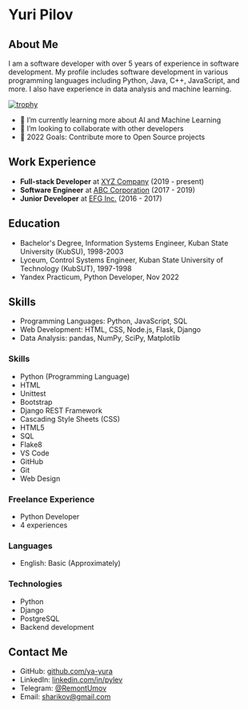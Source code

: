 # Yuri Pilov

## About Me

I am a software developer with over 5 years of experience in software development. My profile includes software development in various programming languages including Python, Java, C++, JavaScript, and more. I also have experience in data analysis and machine learning.

[![trophy](https://github-profile-trophy.vercel.app/?username=ya-yura)](https://github.com/ryo-ma/github-profile-trophy)


- 🌱 I’m currently learning more about AI and Machine Learning
- 👯 I’m looking to collaborate with other developers
- 🥅 2022 Goals: Contribute more to Open Source projects


## Work Experience

- **Full-stack Developer** at [XYZ Company](https://example.com/) (2019 - present)
- **Software Engineer** at [ABC Corporation](https://example.com/) (2017 - 2019)
- **Junior Developer** at [EFG Inc.](https://example.com/) (2016 - 2017)

## Education

- Bachelor's Degree, Information Systems Engineer, Kuban State University (KubSU), 1998-2003
- Lyceum, Control Systems Engineer, Kuban State University of Technology (KubSUT), 1997-1998
- Yandex Practicum, Python Developer, Nov 2022

## Skills

- Programming Languages: Python, JavaScript, SQL
- Web Development: HTML, CSS, Node.js, Flask, Django
- Data Analysis: pandas, NumPy, SciPy, Matplotlib

### Skills

- Python (Programming Language)
- HTML
- Unittest
- Bootstrap
- Django REST Framework
- Cascading Style Sheets (CSS)
- HTML5
- SQL
- Flake8
- VS Code
- GitHub
- Git
- Web Design

### Freelance Experience

- Python Developer
- 4 experiences

### Languages

- English: Basic (Approximately)

### Technologies

- Python
- Django
- PostgreSQL
- Backend development

## Contact Me

- GitHub: [github.com/ya-yura](https://github.com/ya-yura)
- LinkedIn: [linkedin.com/in/pylev](https://www.linkedin.com/in/pylev/)
- Telegram: [@RemontUmov](https://t.me/RemontUmov)
- Email: [sharikov@gmail.com](mailto:sharikov@gmail.com)

